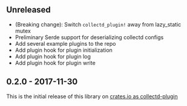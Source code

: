 ## Unreleased

* (Breaking change): Switch `collectd_plugin!` away from lazy_static mutex
* Preliminary Serde support for deserializing collectd configs
* Add several example plugins to the repo
* Add plugin hook for plugin initialization
* Add plugin hook for plugin log
* Add plugin hook for plugin write

## 0.2.0 - 2017-11-30

This is the initial release of this library on [crates.io as collectd-plugin](https://crates.io/crates/collectd-plugin)
